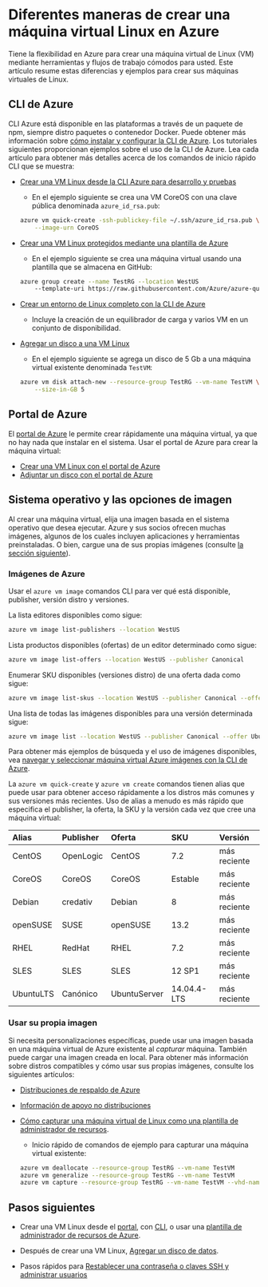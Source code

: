 <properties
    pageTitle="Diferentes maneras de crear una VM Linux | Microsoft Azure"
    description="Obtenga información sobre las diferentes formas de crear una máquina virtual Linux en Azure, incluidos los vínculos a herramientas y tutoriales para cada método."
    services="virtual-machines-linux"
    documentationCenter=""
    authors="iainfoulds"
    manager="timlt"
    editor=""
    tags="azure-resource-manager"/>

<tags
    ms.service="virtual-machines-linux"
    ms.devlang="na"
    ms.topic="get-started-article"
    ms.tgt_pltfrm="vm-linux"
    ms.workload="infrastructure-services"
    ms.date="09/27/2016"
    ms.author="iainfou"/>

# <a name="different-ways-to-create-a-linux-virtual-machine-in-azure"></a>Diferentes maneras de crear una máquina virtual Linux en Azure

Tiene la flexibilidad en Azure para crear una máquina virtual de Linux (VM) mediante herramientas y flujos de trabajo cómodos para usted. Este artículo resume estas diferencias y ejemplos para crear sus máquinas virtuales de Linux.


## <a name="azure-cli"></a>CLI de Azure 

CLI Azure está disponible en las plataformas a través de un paquete de npm, siempre distro paquetes o contenedor Docker. Puede obtener más información sobre [cómo instalar y configurar la CLI de Azure](../xplat-cli-install.md). Los tutoriales siguientes proporcionan ejemplos sobre el uso de la CLI de Azure. Lea cada artículo para obtener más detalles acerca de los comandos de inicio rápido CLI que se muestra:

- [Crear una VM Linux desde la CLI Azure para desarrollo y pruebas](virtual-machines-linux-quick-create-cli.md)
    - En el ejemplo siguiente se crea una VM CoreOS con una clave pública denominada `azure_id_rsa.pub`:

    ```bash
    azure vm quick-create -ssh-publickey-file ~/.ssh/azure_id_rsa.pub \
        --image-urn CoreOS
    ```

- [Crear una VM Linux protegidos mediante una plantilla de Azure](virtual-machines-linux-create-ssh-secured-vm-from-template.md)
    - En el ejemplo siguiente se crea una máquina virtual usando una plantilla que se almacena en GitHub:

    ```bash
    azure group create --name TestRG --location WestUS 
        --template-uri https://raw.githubusercontent.com/Azure/azure-quickstart-templates/master/101-vm-sshkey/azuredeploy.json
    ```

- [Crear un entorno de Linux completo con la CLI de Azure](virtual-machines-linux-create-cli-complete.md)
    - Incluye la creación de un equilibrador de carga y varios VM en un conjunto de disponibilidad.

- [Agregar un disco a una VM Linux](virtual-machines-linux-add-disk.md)
    - En el ejemplo siguiente se agrega un disco de 5 Gb a una máquina virtual existente denominada `TestVM`:

    ```bash
    azure vm disk attach-new --resource-group TestRG --vm-name TestVM \
        --size-in-GB 5
    ```

## <a name="azure-portal"></a>Portal de Azure

El [portal de Azure](https://portal.azure.com) le permite crear rápidamente una máquina virtual, ya que no hay nada que instalar en el sistema. Usar el portal de Azure para crear la máquina virtual:

- [Crear una VM Linux con el portal de Azure](virtual-machines-linux-quick-create-portal.md) 
- [Adjuntar un disco con el portal de Azure](virtual-machines-linux-attach-disk-portal.md)


## <a name="operating-system-and-image-choices"></a>Sistema operativo y las opciones de imagen
Al crear una máquina virtual, elija una imagen basada en el sistema operativo que desea ejecutar. Azure y sus socios ofrecen muchas imágenes, algunos de los cuales incluyen aplicaciones y herramientas preinstaladas. O bien, cargue una de sus propias imágenes (consulte [la sección siguiente](#use-your-own-image)).

### <a name="azure-images"></a>Imágenes de Azure
Usar el `azure vm image` comandos CLI para ver qué está disponible, publisher, versión distro y versiones.

La lista editores disponibles como sigue:

```bash
azure vm image list-publishers --location WestUS
```

Lista productos disponibles (ofertas) de un editor determinado como sigue:

```bash
azure vm image list-offers --location WestUS --publisher Canonical
```

Enumerar SKU disponibles (versiones distro) de una oferta dada como sigue:

```bash
azure vm image list-skus --location WestUS --publisher Canonical --offer UbuntuServer
```

Una lista de todas las imágenes disponibles para una versión determinada sigue:

```bash
azure vm image list --location WestUS --publisher Canonical --offer UbuntuServer --sku 16.04.0-LTS
```

Para obtener más ejemplos de búsqueda y el uso de imágenes disponibles, vea [navegar y seleccionar máquina virtual Azure imágenes con la CLI de Azure](virtual-machines-linux-cli-ps-findimage.md).

La `azure vm quick-create` y `azure vm create` comandos tienen alias que puede usar para obtener acceso rápidamente a los distros más comunes y sus versiones más recientes. Uso de alias a menudo es más rápido que especifica el publisher, la oferta, la SKU y la versión cada vez que cree una máquina virtual:

| Alias     | Publisher | Oferta        | SKU         | Versión |
|:----------|:----------|:-------------|:------------|:--------|
| CentOS    | OpenLogic | CentOS       | 7.2         | más reciente  |
| CoreOS    | CoreOS    | CoreOS       | Estable      | más reciente  |
| Debian    | credativ  | Debian       | 8           | más reciente  |
| openSUSE  | SUSE      | openSUSE     | 13.2        | más reciente  |
| RHEL      | RedHat    | RHEL         | 7.2         | más reciente  |
| SLES      | SLES      | SLES         | 12 SP1      | más reciente  |
| UbuntuLTS | Canónico | UbuntuServer | 14.04.4-LTS | más reciente  |

### <a name="use-your-own-image"></a>Usar su propia imagen

Si necesita personalizaciones específicas, puede usar una imagen basada en una máquina virtual de Azure existente al *capturar* máquina. También puede cargar una imagen creada en local. Para obtener más información sobre distros compatibles y cómo usar sus propias imágenes, consulte los siguientes artículos:

- [Distribuciones de respaldo de Azure](virtual-machines-linux-endorsed-distros.md)

- [Información de apoyo no distribuciones](virtual-machines-linux-create-upload-generic.md)

- [Cómo capturar una máquina virtual de Linux como una plantilla de administrador de recursos](virtual-machines-linux-capture-image.md).
    - Inicio rápido de comandos de ejemplo para capturar una máquina virtual existente:

    ```bash
    azure vm deallocate --resource-group TestRG --vm-name TestVM
    azure vm generalize --resource-group TestRG --vm-name TestVM
    azure vm capture --resource-group TestRG --vm-name TestVM --vhd-name-prefix CapturedVM
    ```

## <a name="next-steps"></a>Pasos siguientes

- Crear una VM Linux desde el [portal](virtual-machines-linux-quick-create-portal.md), con [CLI](virtual-machines-linux-quick-create-cli.md), o usar una [plantilla de administrador de recursos de Azure](virtual-machines-linux-cli-deploy-templates.md).

- Después de crear una VM Linux, [Agregar un disco de datos](virtual-machines-linux-add-disk.md).

- Pasos rápidos para [Restablecer una contraseña o claves SSH y administrar usuarios](virtual-machines-linux-using-vmaccess-extension.md)
